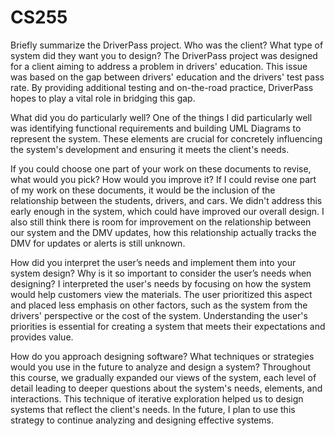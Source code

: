 # CS255

Briefly summarize the DriverPass project. Who was the client? What type of system did they want you to design?
The DriverPass project was designed for a client aiming to address a problem in drivers' education. This issue was based on the gap between drivers' education and the drivers' test pass rate. By providing additional testing and on-the-road practice, DriverPass hopes to play a vital role in bridging this gap.

What did you do particularly well?
One of the things I did particularly well was identifying functional requirements and building UML Diagrams to represent the system. These elements are crucial for concretely influencing the system's development and ensuring it meets the client's needs.

If you could choose one part of your work on these documents to revise, what would you pick? How would you improve it?
If I could revise one part of my work on these documents, it would be the inclusion of the relationship between the students, drivers, and cars. We didn't address this early enough in the system, which could have improved our overall design. I also still think there is room for improvement on the relationship between our system and the DMV updates, how this relationship actually tracks the DMV for updates or alerts is still unknown.

How did you interpret the user’s needs and implement them into your system design? Why is it so important to consider the user’s needs when designing?
I interpreted the user's needs by focusing on how the system would help customers view the materials. The user prioritized this aspect and placed less emphasis on other factors, such as the system from the drivers' perspective or the cost of the system. Understanding the user's priorities is essential for creating a system that meets their expectations and provides value.

How do you approach designing software? What techniques or strategies would you use in the future to analyze and design a system?
Throughout this course, we gradually expanded our views of the system, each level of detail leading to deeper questions about the system's needs, elements, and interactions. This technique of iterative exploration helped us to design systems that reflect the client's needs. In the future, I plan to use this strategy to continue analyzing and designing effective systems.
